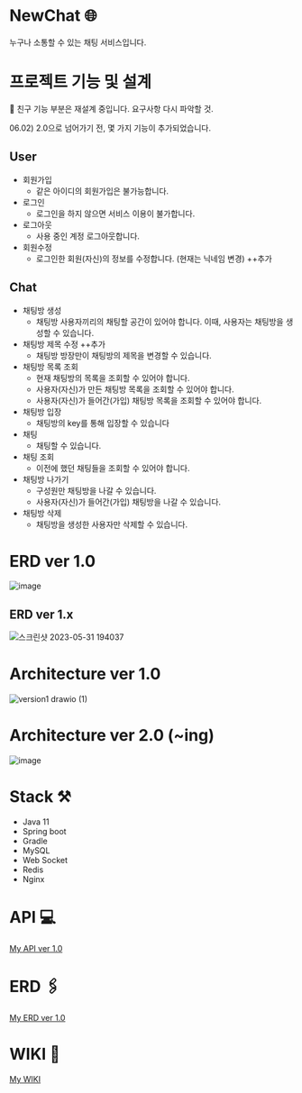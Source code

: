 # NewChat 🌐
누구나 소통할 수 있는 채팅 서비스입니다.

# 프로젝트 기능 및 설계 

📌 친구 기능 부분은 재설계 중입니다. 요구사항 다시 파악할 것.

06.02) 2.0으로 넘어가기 전, 몇 가지 기능이 추가되었습니다.

## **User**

- 회원가입
    - 같은 아이디의 회원가입은 불가능합니다.
- 로그인
    - 로그인을 하지 않으면 서비스 이용이 불가합니다.
- 로그아웃
    - 사용 중인 계정 로그아웃합니다.
- 회원수정
    - 로그인한 회원(자신)의 정보를 수정합니다. (현재는 닉네임 변경) ++추가

<!-- ## **Friend** ++추가  -->

<!-- - 친구 추가
    - 사용자가 다른 사용자에게 친구 추가 요청을 보냅니다.
- 친구 수락
    - 요청을 받은 사용자는 다른 사용자가 보낸 친구 요청을 수락합니다.
- 친구 요청 취소
    - 사용자가 다른 사용자에게 친구 추가 요청을 보낸 것을 취소합니다.
- 친구 요청 거절
    - 요청을 받은 사용자는 다른 사용자가 보낸 친구 요청을 거절합니다.
- 친구 삭제
    - 대상과 친구 관계(친구, 친구 요청 중, 친구 수락 받기 전..)를 끊습니다.(삭제)
- 친구 목록 조회
    - 로그인한 사용자의 친구 목록을 봅니다. -->

## **Chat**

- 채팅방 생성
    - 채팅방 사용자끼리의 채팅할 공간이 있어야 합니다. 이때, 사용자는 채팅방을 생성할 수 있습니다.
- 채팅방 제목 수정 ++추가
    - 채팅방 방장만이 채팅방의 제목을 변경할 수 있습니다.
- 채팅방 목록 조회
    - 현재 채팅방의 목록을 조회할 수 있어야 합니다.
    - 사용자(자신)가 만든 채팅방 목록을 조회할 수 있어야 합니다.
    - 사용자(자신)가 들어간(가입) 채팅방 목록을 조회할 수 있어야 합니다.
- 채팅방 입장
    - 채팅방의 key를 통해 입장할 수 있습니다
- 채팅
    - 채팅할 수 있습니다.
- 채팅 조회
    - 이전에 했던 채팅들을 조회할 수 있어야 합니다.
- 채팅방 나가기
    - 구성원만 채팅방을 나갈 수 있습니다.
    - 사용자(자신)가 들어간(가입) 채팅방을 나갈 수 있습니다.
- 채팅방 삭제
    - 채팅방을 생성한 사용자만 삭제할 수 있습니다.

# ERD ver 1.0 
![image](https://user-images.githubusercontent.com/119172260/236689573-141d01e8-7992-4827-8721-f2ca09adb72e.png)
## ERD ver 1.x
![스크린샷 2023-05-31 194037](https://github.com/yeb0/NewChat/assets/119172260/a2bd1f39-afd7-4d23-acc0-077dcae78e61)

# Architecture ver 1.0


![version1 drawio (1)](https://user-images.githubusercontent.com/119172260/235178812-62b8b029-537b-4670-a387-cb2bd3b7432c.png)
# Architecture ver 2.0 (~ing)

![image](https://github.com/yeb0/NewChat/assets/119172260/aa8a9a1a-1ef4-4311-b699-4e39ab8d8ec5)



# Stack ⚒️
- Java 11
- Spring boot
- Gradle
- MySQL
- Web Socket
- Redis
- Nginx

# API 💻

[My API ver 1.0](https://www.notion.so/NewChat-147b4c7ceb5f48d0911f4b7af08dbd66?pvs=4#d2e4e87a42504e389faedd257e1aac15)

# ERD 🖇️

[My ERD ver 1.0](https://github.com/yeb0/NewChat/wiki/Architecture,-ERD-ver-1.0)

# WIKI 📜
[My WIKI](https://github.com/yeb0/NewChat/wiki)

